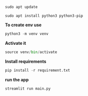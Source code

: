 
```python
sudo apt update
```
```console
sudo apt install python3 python3-pip
```
**To create env use**
```python
python3 -m venv venv
```
**Activate it**
```python
source venv/bin/activate
```
**Install requirements**
```python
pip install -r requirement.txt
```
**run the app**
```console
streamlit run main.py
```
